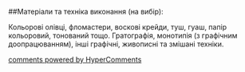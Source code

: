 <div id="hypercomments_widget" class="js-hypercomments-widget invisible"></div>

##Матеріали та техніка виконання (на вибір):

Кольорові олівці, фломастери, воскові крейди, туш, гуаш, папір кольоровий, тонований тощо. Гратографія, монотипія (з графічним доопрацюванням), інші графічні, живописні та змішані техніки.


<div class="js-hypercomments-container">
    <a href="http://hypercomments.com" class="hc-link" title="comments widget">comments powered by HyperComments</a>
</div>